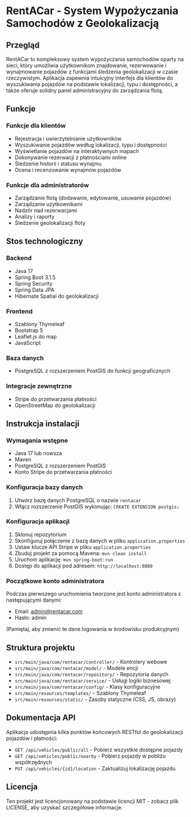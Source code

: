 # RentACar - System Wypożyczania Samochodów z Geolokalizacją

## Przegląd

RentACar to kompleksowy system wypożyczania samochodów oparty na sieci, który umożliwia użytkownikom znajdowanie, rezerwowanie i wynajmowanie pojazdów z funkcjami śledzenia geolokalizacji w czasie rzeczywistym. Aplikacja zapewnia intuicyjny interfejs dla klientów do wyszukiwania pojazdów na podstawie lokalizacji, typu i dostępności, a także oferuje solidny panel administracyjny do zarządzania flotą.

## Funkcje

### Funkcje dla klientów
- Rejestracja i uwierzytelnianie użytkowników
- Wyszukiwanie pojazdów według lokalizacji, typu i dostępności
- Wyświetlanie pojazdów na interaktywnych mapach
- Dokonywanie rezerwacji z płatnościami online
- Śledzenie historii i statusu wynajmu
- Ocena i recenzowanie wynajmów pojazdów

### Funkcje dla administratorów
- Zarządzanie flotą (dodawanie, edytowanie, usuwanie pojazdów)
- Zarządzanie użytkownikami
- Nadzór nad rezerwacjami
- Analizy i raporty
- Śledzenie geolokalizacji floty

## Stos technologiczny

### Backend
- Java 17
- Spring Boot 3.1.5
- Spring Security
- Spring Data JPA
- Hibernate Spatial do geolokalizacji

### Frontend
- Szablony Thymeleaf
- Bootstrap 5
- Leaflet.js do map
- JavaScript

### Baza danych
- PostgreSQL z rozszerzeniem PostGIS do funkcji geograficznych

### Integracje zewnętrzne
- Stripe do przetwarzania płatności
- OpenStreetMap do geolokalizacji

## Instrukcja instalacji

### Wymagania wstępne
- Java 17 lub nowsza
- Maven
- PostgreSQL z rozszerzeniem PostGIS
- Konto Stripe do przetwarzania płatności

### Konfiguracja bazy danych
1. Utwórz bazę danych PostgreSQL o nazwie `rentacar`
2. Włącz rozszerzenie PostGIS wykonując: `CREATE EXTENSION postgis;`

### Konfiguracja aplikacji
1. Sklonuj repozytorium
2. Skonfiguruj połączenie z bazą danych w pliku `application.properties`
3. Ustaw klucze API Stripe w pliku `application.properties`
4. Zbuduj projekt za pomocą Mavena: `mvn clean install`
5. Uruchom aplikację: `mvn spring-boot:run`
6. Dostęp do aplikacji pod adresem: `http://localhost:8080`

### Początkowe konto administratora
Podczas pierwszego uruchomienia tworzone jest konto administratora z następującymi danymi:
- Email: admin@rentacar.com
- Hasło: admin

(Pamiętaj, aby zmienić te dane logowania w środowisku produkcyjnym)

## Struktura projektu

- `src/main/java/com/rentacar/controller/` - Kontrolery webowe
- `src/main/java/com/rentacar/model/` - Modele encji
- `src/main/java/com/rentacar/repository/` - Repozytoria danych
- `src/main/java/com/rentacar/service/` - Usługi logiki biznesowej
- `src/main/java/com/rentacar/config/` - Klasy konfiguracyjne
- `src/main/resources/templates/` - Szablony Thymeleaf
- `src/main/resources/static/` - Zasoby statyczne (CSS, JS, obrazy)

## Dokumentacja API

Aplikacja udostępnia kilka punktów końcowych RESTful do geolokalizacji pojazdów i płatności:

- `GET /api/vehicles/public/all` - Pobierz wszystkie dostępne pojazdy
- `GET /api/vehicles/public/nearby` - Pobierz pojazdy w pobliżu współrzędnych
- `PUT /api/vehicles/{id}/location` - Zaktualizuj lokalizację pojazdu

## Licencja

Ten projekt jest licencjonowany na podstawie licencji MIT - zobacz plik LICENSE, aby uzyskać szczegółowe informacje.
